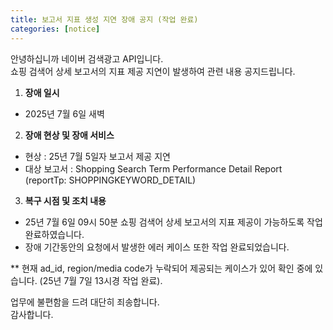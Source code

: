 ```yaml
---
title: 보고서 지표 생성 지연 장애 공지 (작업 완료)
categories: [notice]
---
```


안녕하십니까 네이버 검색광고 API입니다.<br>
쇼핑 검색어 상세 보고서의 지표 제공 지연이 발생하여 관련 내용 공지드립니다.

1. **장애 일시** <br>
- 2025년 7월 6일 새벽


2.  **장애 현상 및 장애 서비스**<br>
- 현상 : 25년 7월 5일자 보고서 제공 지연 
- 대상 보고서 : Shopping Search Term Performance Detail Report (reportTp: SHOPPINGKEYWORD_DETAIL)


3. **복구 시점 및 조치 내용**<br>
- 25년 7월 6일 09시 50분 쇼핑 검색어 상세 보고서의 지표 제공이 가능하도록 작업 완료하였습니다.
- 장애 기간동안의 요청에서 발생한 에러 케이스 또한 작업 완료되었습니다.

** 현재 ad_id, region/media code가 누락되어 제공되는 케이스가 있어 확인 중에 있습니다. (25년 7월 7일 13시경 작업 완료). <br>

업무에 불편함을 드려 대단히 죄송합니다. <br>
감사합니다.
